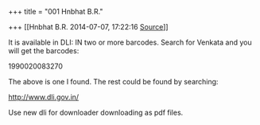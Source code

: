 +++
title = "001 Hnbhat B.R."

+++
[[Hnbhat B.R.	2014-07-07, 17:22:16 [Source](https://groups.google.com/g/samskrita/c/lHTSUqtgiuU)]]



It is available in DLI: IN two or more barcodes. Search for Venkata and you will get the barcodes:

  

1990020083270  

  

The above is one I found. The rest could be found by searching:

  

<http://www.dli.gov.in/>  

  

Use new dli for downloader downloading as pdf files.

